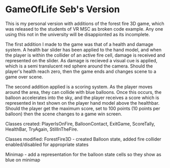 # GameOfLife Seb's Version

This is my personal version with additions of the forest fire 3D game, which was released to the students of VR MSC as broken code example. Any one using this not in the university will be disappionted as its incomplete.

The first addition I made to the game was that of a health and damage system. A health bar slider has been applied to the hand model, and when the player is within the collider of an active fire cell, damage is received and represented on the slider. As damage is recieved a visual cue is applied, which is a semi translucent red sphere around the camera. Should the player's health reach zero, then the game ends and changes scene to a game over scene.

The second addition applied is a scoring system. As the player moves around the area, they can collide with blue balloons. Once this occurs, the balloon accelerates into the sky, and the player receives a score which is represented in text shown on the player hand model above the healthbar. Should the player get the maximum score, set to 100 points (10 points per balloon) then the scene changes to a game win screen.

Classes created: PlayerIsOnFire, BalloonContact, ExitGame, ScoreTally, HealthBar, TryAgain, StillInTheFire.

Classes modified: ForestFire3D - created Balloon state, added fire collider enabled/disabled for appropriate states

Minimap - add a representation for the balloon state cells so they show as blue on minimap
